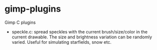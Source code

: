 # gimp-plugins
Gimp C plugins
- speckle.c: spread speckles with the current brush/size/color in the current drawable. The size and brightness variation can be randomly varied. Useful for simulating starfields, snow etc.
